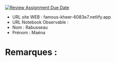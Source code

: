 [![Review Assignment Due Date](https://classroom.github.com/assets/deadline-readme-button-22041afd0340ce965d47ae6ef1cefeee28c7c493a6346c4f15d667ab976d596c.svg)](https://classroom.github.com/a/zNKu7jDa)
- URL site WEB : famous-kheer-6083e7.netlify.app 
- URL Notebook Observable :
- Nom : Rabusseau
- Prénom : Maéna

# Remarques :
